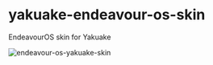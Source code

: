 # yakuake-endeavour-os-skin
EndeavourOS skin for Yakuake

![endeavour-os-yakuake-skin](https://github.com/Pomaranczarz/yakuake-endeavour-os-skin/assets/54837696/dc2403c7-1e7f-44c5-aa42-dffb8dc55001)
